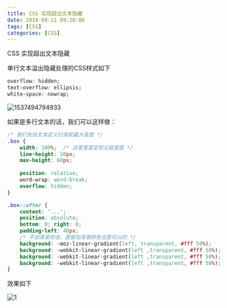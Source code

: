 ```yaml
---
title: CSS 实现超出文本隐藏
date: 2018-09-21 09:20:06
tags: [CSS]
categories: [CSS]
---
```


CSS 实现超出文本隐藏

单行文本溢出隐藏处理的CSS样式如下

``` CSS
overflow: hidden;
text-overflow: ellipsis;
white-space: nowrap;
```

![1537494794933](D:\MyRepository\personal-notebook\Algorithm\排序\assets\1537494794933.png)



如果是多行文本的话，我们可以这样做：

``` css
/* 我们先给文本定义行高和最大高度 */
.box {
    width: 100%;  /* 这里宽度定到父级宽度 */
    line-height: 20px;  
    max-height: 60px;
    
    position: relative;
    word-wrap: word-break;
    overflow: hidden;
}

.box::after {
    content: '...';
    position: absolute;
    bottom: 0; right: 0;
    padding-left: 40px;
    /* 不加渐变的话，直接加背景颜色也是可以的 */
    background: -moz-linear-gradient(left, transparent, #fff 50%);
    background: -webkit-linear-gradient(left ,transparent, #fff 50%);
    background: -webkit-linear-gradient(left ,transparent, #fff 50%);
    background: -webkit-linear-gradient(left ,transparent, #fff 50%);
}
```



效果如下

![1](D:\MyRepository\personal-notebook\Algorithm\排序\assets\1.gif)

